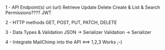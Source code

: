 1 - API Endpoint(s) uri (url)
    Retrieve Update Delete
    Create & List & Search
    Permissions???? JWT

2 - HTTP methods
  GET, POST, PUT, PATCH, DELETE

3 - Data Types & Validation
  JSON -> Serializer
  Validation -> Serializer

4 - Integrate MailChimp into the API
      <==> 1,2,3 Works ;-)
